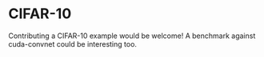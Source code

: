 # CIFAR-10

Contributing a CIFAR-10 example would be welcome! A benchmark against
cuda-convnet could be interesting too.
